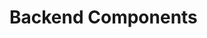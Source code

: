 # Backend Components

<!-- 
Include:
1. Backend architecture and responsibilities.
2. Frameworks/libraries used (e.g., Ktor, Django).
3. APIs exposed by the backend.
-->
